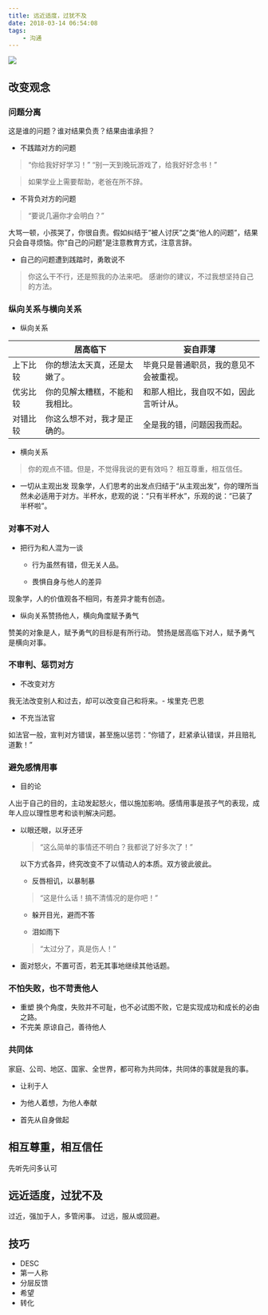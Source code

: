```yaml
---
title: 远近适度，过犹不及
date: 2018-03-14 06:54:08
tags:
	- 沟通
---
```


![](/images/s29503968.jpg)

<!-- more -->

## 改变观念

### 问题分离

这是谁的问题？谁对结果负责？结果由谁承担？

- 不践踏对方的问题

> “你给我好好学习！”
> “别一天到晚玩游戏了，给我好好念书！”

> 如果学业上需要帮助，老爸在所不辞。

- 不背负对方的问题

> “要说几遍你才会明白？”

大骂一顿，小孩哭了，你很自责。假如纠结于“被人讨厌”之类“他人的问题”，结果只会自寻烦恼。你“自己的问题”是注意教育方式，注意言辞。

- 自己的问题遭到践踏时，勇敢说不

> 你这么干不行，还是照我的办法来吧。
> 感谢你的建议，不过我想坚持自己的方法。

### 纵向关系与横向关系

- 纵向关系

||居高临下|妄自菲薄|
|-|-|-|
|上下比较|你的想法太天真，还是太嫩了。|毕竟只是普通职员，我的意见不会被重视。|
|优劣比较|你的见解太糟糕，不能和我相比。|和那人相比，我自叹不如，因此言听计从。|
|对错比较|你这么想不对，我才是正确的。|全是我的错，问题因我而起。|


- 横向关系

> 你的观点不错。但是，不觉得我说的更有效吗？
相互尊重，相互信任。

- 一切从主观出发
现象学，人们思考的出发点归结于“从主观出发”，你的理所当然未必适用于对方。半杯水，悲观的说：“只有半杯水”，乐观的说：“已装了半杯啦”。


### 对事不对人

- 把行为和人混为一谈

	- 行为虽然有错，但无关人品。

	- 畏惧自身与他人的差异

现象学，人的价值观各不相同，有差异才能有创造。

- 纵向关系赞扬他人，横向角度赋予勇气

赞美的对象是人，赋予勇气的目标是有所行动。
赞扬是居高临下对人，赋予勇气是横向对事。

### 不审判、惩罚对方

- 不改变对方

我无法改变别人和过去，却可以改变自己和将来。- 埃里克·巴恩

- 不充当法官

如法官一般，宣判对方错误，甚至施以惩罚：“你错了，赶紧承认错误，并且赔礼道歉！”

### 避免感情用事

- 目的论

人出于自己的目的，主动发起怒火，借以施加影响。感情用事是孩子气的表现，成年人应以理性思考和谈判解决问题。

- 以眼还眼，以牙还牙

	> “这么简单的事情还不明白？我都说了好多次了！”

	以下方式各异，终究改变不了以情动人的本质。双方彼此彼此。

    - 反唇相讥，以暴制暴

	> “这是什么话！搞不清情况的是你吧！”

	- 躲开目光，避而不答

	- 泪如雨下

	> “太过分了，真是伤人！”

- 面对怒火，不置可否，若无其事地继续其他话题。

### 不怕失败，也不苛责他人

- 重塑
换个角度，失败并不可耻，也不必试图不败，它是实现成功和成长的必由之路。
- 不完美
原谅自己，善待他人

### 共同体

家庭、公司、地区、国家、全世界，都可称为共同体，共同体的事就是我的事。

- 让利于人

- 为他人着想，为他人奉献

- 首先从自身做起

## 相互尊重，相互信任

先听先问多认可

## 远近适度，过犹不及
过近，强加于人，多管闲事。
过远，服从或回避。
## 技巧
- DESC
- 第一人称
- 分层反馈
- 希望
- 转化